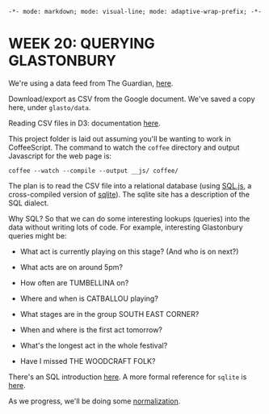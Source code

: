 `-*- mode: markdown; mode: visual-line; mode: adaptive-wrap-prefix; -*-`

# WEEK 20: QUERYING GLASTONBURY

We're using a data feed from The Guardian, [here](http://www.theguardian.com/news/datablog/2014/jun/04/glastonbury-2014-festival-full-list-of-acts-by-stage-and-start-time).

Download/export as CSV from the Google document. We've saved a copy here, under `glasto/data`.

Reading CSV files in D3: documentation [here](https://github.com/mbostock/d3/wiki/CSV).

This project folder is laid out assuming you'll be wanting to work in CoffeeScript. The command to watch the `coffee` directory and output Javascript for the web page is:

	coffee --watch --compile --output __js/ coffee/

The plan is to read the CSV file into a relational database (using [SQL.js](https://github.com/kripken/sql.js), a cross-compiled version of [sqlite](http://www.sqlite.org/)). The sqlite site has a description of the SQL dialect.

Why SQL? So that we can do some interesting lookups (queries) into the data without writing lots of code. For example, interesting Glastonbury queries might be:

- What act is currently playing on this stage? (And who is on next?)

- What acts are on around 5pm?

- How often are TUMBELLINA on?

- Where and when is CATBALLOU playing?

- What stages are in the group SOUTH EAST CORNER?

- When and where is the first act tomorrow?

- What's the longest act in the whole festival?

- Have I missed THE WOODCRAFT FOLK?

There's an SQL introduction [here](http://www.1keydata.com/sql/sql.html). A more formal reference for `sqlite` is [here](http://www.sqlite.org/lang.html).

As we progress, we'll be doing some [normalization](http://databases.about.com/od/specificproducts/a/normalization.htm).
